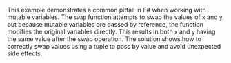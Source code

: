 This example demonstrates a common pitfall in F# when working with mutable variables.  The `swap` function attempts to swap the values of `x` and `y`, but because mutable variables are passed by reference, the function modifies the original variables directly.  This results in both `x` and `y` having the same value after the swap operation.  The solution shows how to correctly swap values using a tuple to pass by value and avoid unexpected side effects.